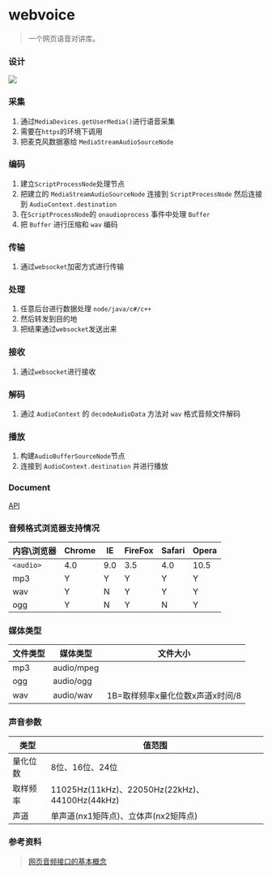 # webvoice
>一个网页语音对讲库。
### 设计

![](https://github.com/dehai168/webvoice/blob/master/assets/design.png)

### 采集
1. 通过`MediaDevices.getUserMedia()`进行语音采集
2. 需要在`https`的环境下调用
3. 把麦克风数据塞给 `MediaStreamAudioSourceNode`
### 编码
1. 建立`ScriptProcessNode`处理节点
2. 把建立的 `MediaStreamAudioSourceNode` 连接到 `ScriptProcessNode` 然后连接到 `AudioContext.destination` 
3. 在`ScriptProcessNode`的 `onaudioprocess` 事件中处理 `Buffer`
4. 把 `Buffer` 进行压缩和 `wav` 编码
### 传输
1. 通过`websocket`加密方式进行传输
### 处理
1. 任意后台进行数据处理 `node/java/c#/c++`
2. 然后转发到目的地
3. 把结果通过`websocket`发送出来
### 接收
1. 通过`websocket`进行接收
### 解码
1. 通过 `AudioContext` 的 `decodeAudioData` 方法对 `wav` 格式音频文件解码
### 播放
1. 构建`AudioBufferSourceNode`节点
2. 连接到 `AudioContext.destination` 并进行播放

### Document

[API](https://github.com/dehai168/webvoice/blob/master/docs/api.md)

### 音频格式浏览器支持情况

|内容\浏览器|Chrome|IE|FireFox|Safari|Opera|
|---|---|---|---|---|---|
|`<audio>`|4.0|9.0|3.5|4.0|10.5|
|mp3|Y|Y|Y|Y|Y|
|wav|Y|N|Y|Y|Y|
|ogg|Y|N|Y|N|Y|

### 媒体类型

|文件类型|媒体类型|文件大小|
|---|---|---|
|mp3|audio/mpeg||
|ogg|audio/ogg||
|wav|audio/wav|1B=取样频率x量化位数x声道x时间/8|

### 声音参数

|类型|值范围|
|---|---|
|量化位数|8位、16位、24位|
|取样频率|11025Hz(11kHz)、22050Hz(22kHz)、44100Hz(44kHz)|
|声道|单声道(nx1矩阵点)、立体声(nx2矩阵点)|

### 参考资料

>[网页音频接口的基本概念](https://developer.mozilla.org/zh-CN/docs/Web/API/Web_Audio_API/Basic_concepts_behind_Web_Audio_API)
